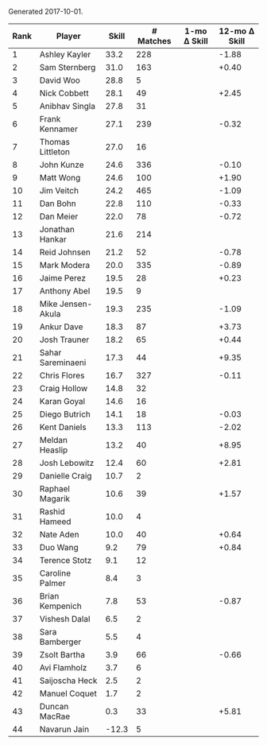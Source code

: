Generated 2017-10-01.

| Rank | Player            | Skill | # Matches | 1-mo Δ Skill | 12-mo Δ Skill |
|------|-------------------|-------|-----------|--------------|---------------|
|    1 | Ashley Kayler     |  33.2 |       228 |              |         -1.88 |
|    2 | Sam Sternberg     |  31.0 |       163 |              |         +0.40 |
|    3 | David Woo         |  28.8 |         5 |              |               |
|    4 | Nick Cobbett      |  28.1 |        49 |              |         +2.45 |
|    5 | Anibhav Singla    |  27.8 |        31 |              |               |
|    6 | Frank Kennamer    |  27.1 |       239 |              |         -0.32 |
|    7 | Thomas Littleton  |  27.0 |        16 |              |               |
|    8 | John Kunze        |  24.6 |       336 |              |         -0.10 |
|    9 | Matt Wong         |  24.6 |       100 |              |         +1.90 |
|   10 | Jim Veitch        |  24.2 |       465 |              |         -1.09 |
|   11 | Dan Bohn          |  22.8 |       110 |              |         -0.33 |
|   12 | Dan Meier         |  22.0 |        78 |              |         -0.72 |
|   13 | Jonathan Hankar   |  21.6 |       214 |              |               |
|   14 | Reid Johnsen      |  21.2 |        52 |              |         -0.78 |
|   15 | Mark Modera       |  20.0 |       335 |              |         -0.89 |
|   16 | Jaime Perez       |  19.5 |        28 |              |         +0.23 |
|   17 | Anthony Abel      |  19.5 |         9 |              |               |
|   18 | Mike Jensen-Akula |  19.3 |       235 |              |         -1.09 |
|   19 | Ankur Dave        |  18.3 |        87 |              |         +3.73 |
|   20 | Josh Trauner      |  18.2 |        65 |              |         +0.44 |
|   21 | Sahar Sareminaeni |  17.3 |        44 |              |         +9.35 |
|   22 | Chris Flores      |  16.7 |       327 |              |         -0.11 |
|   23 | Craig Hollow      |  14.8 |        32 |              |               |
|   24 | Karan Goyal       |  14.6 |        16 |              |               |
|   25 | Diego Butrich     |  14.1 |        18 |              |         -0.03 |
|   26 | Kent Daniels      |  13.3 |       113 |              |         -2.02 |
|   27 | Meldan Heaslip    |  13.2 |        40 |              |         +8.95 |
|   28 | Josh Lebowitz     |  12.4 |        60 |              |         +2.81 |
|   29 | Danielle Craig    |  10.7 |         2 |              |               |
|   30 | Raphael Magarik   |  10.6 |        39 |              |         +1.57 |
|   31 | Rashid Hameed     |  10.0 |         4 |              |               |
|   32 | Nate Aden         |  10.0 |        40 |              |         +0.64 |
|   33 | Duo Wang          |   9.2 |        79 |              |         +0.84 |
|   34 | Terence Stotz     |   9.1 |        12 |              |               |
|   35 | Caroline Palmer   |   8.4 |         3 |              |               |
|   36 | Brian Kempenich   |   7.8 |        53 |              |         -0.87 |
|   37 | Vishesh Dalal     |   6.5 |         2 |              |               |
|   38 | Sara Bamberger    |   5.5 |         4 |              |               |
|   39 | Zsolt Bartha      |   3.9 |        66 |              |         -0.66 |
|   40 | Avi Flamholz      |   3.7 |         6 |              |               |
|   41 | Saijoscha Heck    |   2.5 |         2 |              |               |
|   42 | Manuel Coquet     |   1.7 |         2 |              |               |
|   43 | Duncan MacRae     |   0.3 |        33 |              |         +5.81 |
|   44 | Navarun Jain      | -12.3 |         5 |              |               |
